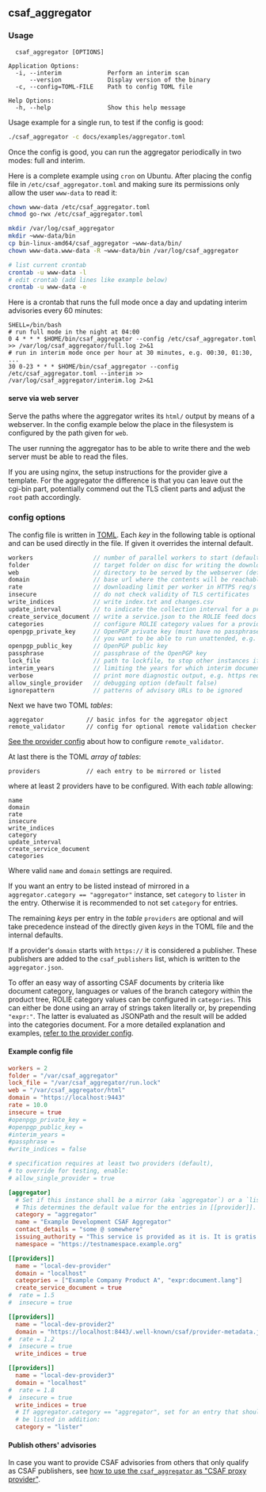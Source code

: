 ## csaf_aggregator

### Usage

```
  csaf_aggregator [OPTIONS]

Application Options:
  -i, --interim             Perform an interim scan
      --version             Display version of the binary
  -c, --config=TOML-FILE    Path to config TOML file

Help Options:
  -h, --help                Show this help message
```

Usage example for a single run, to test if the config is good:
```bash
./csaf_aggregator -c docs/examples/aggregator.toml
```

Once the config is good, you can run the aggregator periodically
in two modes: full and interim.

Here is a complete example using `cron` on Ubuntu. After placing
the config file in `/etc/csaf_aggregator.toml` and making sure
its permissions only allow the user `www-data` to read it:

```bash
chown www-data /etc/csaf_aggregator.toml
chmod go-rwx /etc/csaf_aggregator.toml

mkdir /var/log/csaf_aggregator
mkdir ~www-data/bin
cp bin-linux-amd64/csaf_aggregator ~www-data/bin/
chown www-data.www-data -R ~www-data/bin /var/log/csaf_aggregator

# list current crontab
crontab -u www-data -l
# edit crontab (add lines like example below)
crontab -u www-data -e
```

Here is a crontab that runs the full mode once a day and updating
interim advisories every 60 minutes:

```crontab
SHELL=/bin/bash
# run full mode in the night at 04:00
0 4 * * * $HOME/bin/csaf_aggregator --config /etc/csaf_aggregator.toml >> /var/log/csaf_aggregator/full.log 2>&1
# run in interim mode once per hour at 30 minutes, e.g. 00:30, 01:30, ...
30 0-23 * * * $HOME/bin/csaf_aggregator --config /etc/csaf_aggregator.toml --interim >> /var/log/csaf_aggregator/interim.log 2>&1
```


#### serve via web server

Serve the paths where the aggregator writes its `html/` output
by means of a webserver.
In the config example below the place in the filesystem
is configured by the path given for `web`.

The user running the aggregator has to be able to write there
and the web server must be able to read the files.

If you are using nginx, the setup instructions for the provider give
a template. For the aggregator the difference is that you can leave out
the cgi-bin part, potentially commend out the TLS client parts and
adjust the `root` path accordingly.


### config options

The config file is written in [TOML](https://toml.io/en/v1.0.0).
Each _key_ in the following table is optional and
can be used directly in the file. If given it overrides the internal default.

```go
workers                 // number of parallel workers to start (default 10)
folder                  // target folder on disc for writing the downloaded documents (default "/var/www")
web                     // directory to be served by the webserver (default "/var/www/html")
domain                  // base url where the contents will be reachable from outside (default "https://example.com")
rate                    // downloading limit per worker in HTTPS req/s (defaults to unlimited)
insecure                // do not check validity of TLS certificates
write_indices           // write index.txt and changes.csv
update_interval         // to indicate the collection interval for a provider (default ""on best effort")
create_service_document // write a service.json to the ROLIE feed docs for a provider (default false)
categories              // configure ROLIE category values for a provider
openpgp_private_key     // OpenPGP private key (must have no passphrase set, if
                        // you want to be able to run unattended, e.g. via cron.)
openpgp_public_key      // OpenPGP public key
passphrase              // passphrase of the OpenPGP key
lock_file               // path to lockfile, to stop other instances if one is not done (default:/var/lock/csaf_aggregator/lock, disable by setting it to "")
interim_years           // limiting the years for which interim documents are searched (default 0)
verbose                 // print more diagnostic output, e.g. https requests (default false)
allow_single_provider   // debugging option (default false)
ignorepattern           // patterns of advisory URLs to be ignored
```

Next we have two TOML _tables_:

```
aggregator            // basic infos for the aggregator object
remote_validator      // config for optional remote validation checker
```
[See the provider config](csaf_provider.md#provider-options) about
how to configure `remote_validator`.

At last there is the TOML _array of tables_:
```
providers             // each entry to be mirrored or listed
```

where at least 2 providers have to be configured.
With each _table_ allowing:

```
name
domain
rate
insecure
write_indices
category
update_interval
create_service_document
categories
```

Where valid `name` and `domain` settings are required.

If you want an entry to be listed instead of mirrored
in a `aggregator.category == "aggregator"` instance,
set `category` to `lister` in the entry.
Otherwise it is recommended to not set `category` for entries.

The remaining _keys_ per entry in the _table_ `providers`
are optional and will take precedence instead
of the directly given _keys_ in the TOML file and the internal defaults.

If a provider's `domain` starts with `https://` it is considered a publisher.
These publishers are added to the `csaf_publishers` list, which is written
to the `aggregator.json`.

To offer an easy way of assorting CSAF documents by criteria like
document category, languages or values of the branch category within
the product tree, ROLIE category values can be configured in `categories`.
This can either
be done using an array of strings taken literally or, by prepending `"expr:"`. 
The latter is evaluated as JSONPath and the result will be added into the 
categories document. For a more detailed explanation and examples,
[refer to the provider config](csaf_provider.md#provider-options).


#### Example config file
<!-- MARKDOWN-AUTO-DOCS:START (CODE:src=../docs/examples/aggregator.toml) -->
<!-- The below code snippet is automatically added from ../docs/examples/aggregator.toml -->
```toml
workers = 2
folder = "/var/csaf_aggregator"
lock_file = "/var/csaf_aggregator/run.lock"
web = "/var/csaf_aggregator/html"
domain = "https://localhost:9443"
rate = 10.0
insecure = true
#openpgp_private_key =
#openpgp_public_key =
#interim_years =
#passphrase =
#write_indices = false

# specification requires at least two providers (default),
# to override for testing, enable:
# allow_single_provider = true

[aggregator]
  # Set if this instance shall be a mirror (aka `aggregator`) or a `lister`.
  # This determines the default value for the entries in [[provider]].
  category = "aggregator"
  name = "Example Development CSAF Aggregator"
  contact_details = "some @ somewhere"
  issuing_authority = "This service is provided as it is. It is gratis for everybody."
  namespace = "https://testnamespace.example.org"

[[providers]]
  name = "local-dev-provider"
  domain = "localhost"
  categories = ["Example Company Product A", "expr:document.lang"]
  create_service_document = true
#  rate = 1.5
#  insecure = true

[[providers]]
  name = "local-dev-provider2"
  domain = "https://localhost:8443/.well-known/csaf/provider-metadata.json"
#  rate = 1.2
#  insecure = true
  write_indices = true

[[providers]]
  name = "local-dev-provider3"
  domain = "localhost"
#  rate = 1.8
#  insecure = true
  write_indices = true
  # If aggregator.category == "aggregator", set for an entry that should
  # be listed in addition:
  category = "lister"
```
<!-- MARKDOWN-AUTO-DOCS:END -->


#### Publish others' advisories

In case you want to provide CSAF advisories from others
that only qualify as CSAF publishers, see
[how to use the `csaf_aggregator` as "CSAF proxy provider"](proxy-provider-for-aggregator.md).
